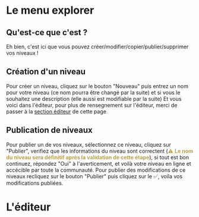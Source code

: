 <!-- TITLE: 4.2. Explorer -->
<!-- SUBTITLE: Le menu explorer, l'éditeur, attention gros chapitre :) -->

# Le menu explorer
## Qu'est-ce que c'est ?
Eh bien, c'est ici que vous pouvez créer/modifier/copier/publier/supprimer vos niveaux !

## Création d'un niveau
Pour créer un niveau, cliquez sur le bouton "Nouveau" puis entrez un nom pour votre niveau (ce nom pourra être changé par la suite) et si vous le souhaitez une description (elle aussi est modifiable par la suite)
Et vous voici dans l'éditeur, pour plus de rensegnement sur l'éditeur, merci de passer à la [section éditeur](#lediteur) de cette page

## Publication de niveaux
Pour publier un de vos niveaux, sélectionnez ce niveau, cliquez sur "Publier", verifiez que les informations du niveau sont correctent (<span style="color:#b9a04b;">:warning: **Le nom du niveau sera définitif après la validation de cette étape**</span>), si tout est bon continuez, répondez "Oui" à l'averticement, et voilà votre niveau en ligne et accécible par toute la communauté. Pour publier des modifications de ce niveaux recliquez sur le bouton "Publier" puis cliquez sur le  :white_check_mark:, voila vos modifications publiées.

# L'éditeur